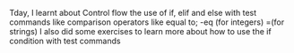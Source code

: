 Tday, I learnt about Control flow the use of if, elif and else with test commands like comparison operators like equal to; -eq (for integers) =(for strings) 
I also did some exercises to learn more about how to use the if condition with test commands